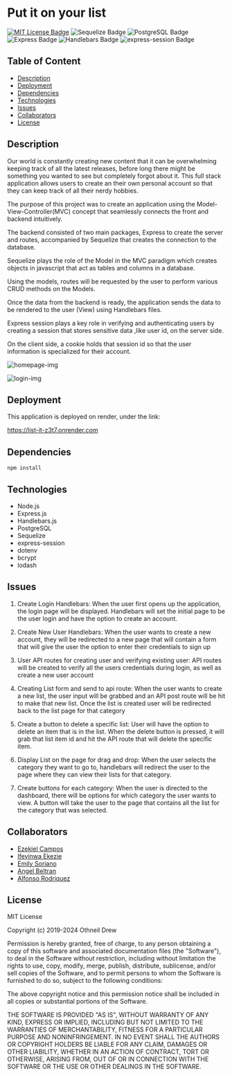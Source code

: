 # Put it on your list
[![MIT License Badge](https://img.shields.io/badge/license-MIT-green?style=for-the-badge)](/LICENSE)
![Sequelize Badge](https://img.shields.io/badge/sequelize-323330?style=for-the-badge&logo=sequelize&logoColor=blue)
![PostgreSQL Badge](https://img.shields.io/badge/postgresql-336791?style=for-the-badge&logo=postgresql&logoColor=white)
![Express Badge](https://img.shields.io/badge/Express.js-404D59?style=for-the-badge)
![Handlebars Badge](https://img.shields.io/badge/handlebars.js-000000?style=for-the-badge&logo=handlebarsdotjs&logoColor=white)
![express-session Badge](https://img.shields.io/badge/express--session-000000?style=for-the-badge&logo=express&logoColor=white)

## Table of Content
- [Description](#description)
- [Deployment](#deployment)
- [Dependencies](#dependencies)
- [Technologies](#technologies)
- [Issues](#issues)
- [Collaborators](#collaborators)
- [License](#license)

## Description
Our world is constantly creating new content that it can be overwhelming keeping track of all the latest releases, before long there might be something you wanted to see but completely forgot about it. This full stack application allows users to create an their own personal account so that they can keep track of all their nerdy hobbies.  

The purpose of this project was to create an application using the Model-View-Controller(MVC) concept that seamlessly connects the front and backend intuitively.  

The backend consisted of two main packages, Express to create the server and routes, accompanied by Sequelize that creates the connection to the database. 

Sequelize plays the role of the Model in the MVC paradigm which creates objects in javascript that act as tables and columns in a database. 

Using the models, routes will be requested by the user to perform various CRUD methods on the Models.

Once the data from the backend is ready, the application sends the data to be rendered to the user (View) using Handlebars files.

Express session plays a key role in verifying and authenticating users by creating a session that stores sensitive data ,like user id, on the server side.  

On the client side, a cookie holds that session id so that the user information is specialized for their account.

![homepage-img](https://github.com/user-attachments/assets/d093d474-6c21-4936-a29a-dff6e2c1d648)

![login-img](https://github.com/user-attachments/assets/7dda68a0-86ea-486b-b75a-9d1fe52e29b0)

## Deployment

This application is deployed on render, under the link:

https://list-it-z3t7.onrender.com

## Dependencies
```
npm install
```

## Technologies
- Node.js
- Express.js
- Handlebars.js
- PostgreSQL
- Sequelize
- express-session
- dotenv
- bcrypt
- lodash

## Issues

1. Create Login Handlebars: When the user first opens up the application, the login page will be displayed. Handlebars will set the initial page to be the user login and have the option to create an account.

2. Create New User Handlebars: When the user wants to create a new account, they will be redirected to a new page that will contain a form that will give the user the option to enter their credentials to sign up

3. User API routes for creating user and verifying existing user: API routes will be created to verify all the users credentials during login, as well as create a new user account

4. Creating List form and send to api route: When the user wants to create a new list, the user input will be grabbed and an API post route will be hit to make that new list. Once the list is created user will be redirected back to the list page for that category

5. Create a button to delete a specific list: User will have the option to delete an item that is in the list. When the delete button is pressed, it will grab that list item id and hit the API route that will delete the specific item.

6. Display List on the page for drag and drop: When the user selects the category they want to go to, handlebars will redirect the user to the page where they can view their lists for that category.

7. Create buttons for each category: When the user is directed to the dashboard, there will be options for which category the user wants to view. A button will take the user to the page that contains all the list for the category that was selected.


## Collaborators
- [Ezekiel Campos](https://github.com/EzekielCampos)
- [Ifeyinwa Ekezie](https://github.com/Ifylee)
- [Emily Soriano](https://github.com/So-Emily)
- [Angel Beltran](https://github.com/ABELTRAN177)
- [Alfonso Rodriquez](https://github.com/Rodriguez-Alfonso)

## License

MIT License

Copyright (c) 2019-2024 Othneil Drew

Permission is hereby granted, free of charge, to any person obtaining a copy
of this software and associated documentation files (the "Software"), to deal
in the Software without restriction, including without limitation the rights
to use, copy, modify, merge, publish, distribute, sublicense, and/or sell
copies of the Software, and to permit persons to whom the Software is
furnished to do so, subject to the following conditions:

The above copyright notice and this permission notice shall be included in all
copies or substantial portions of the Software.

THE SOFTWARE IS PROVIDED "AS IS", WITHOUT WARRANTY OF ANY KIND, EXPRESS OR
IMPLIED, INCLUDING BUT NOT LIMITED TO THE WARRANTIES OF MERCHANTABILITY,
FITNESS FOR A PARTICULAR PURPOSE AND NONINFRINGEMENT. IN NO EVENT SHALL THE
AUTHORS OR COPYRIGHT HOLDERS BE LIABLE FOR ANY CLAIM, DAMAGES OR OTHER
LIABILITY, WHETHER IN AN ACTION OF CONTRACT, TORT OR OTHERWISE, ARISING FROM,
OUT OF OR IN CONNECTION WITH THE SOFTWARE OR THE USE OR OTHER DEALINGS IN THE
SOFTWARE.
